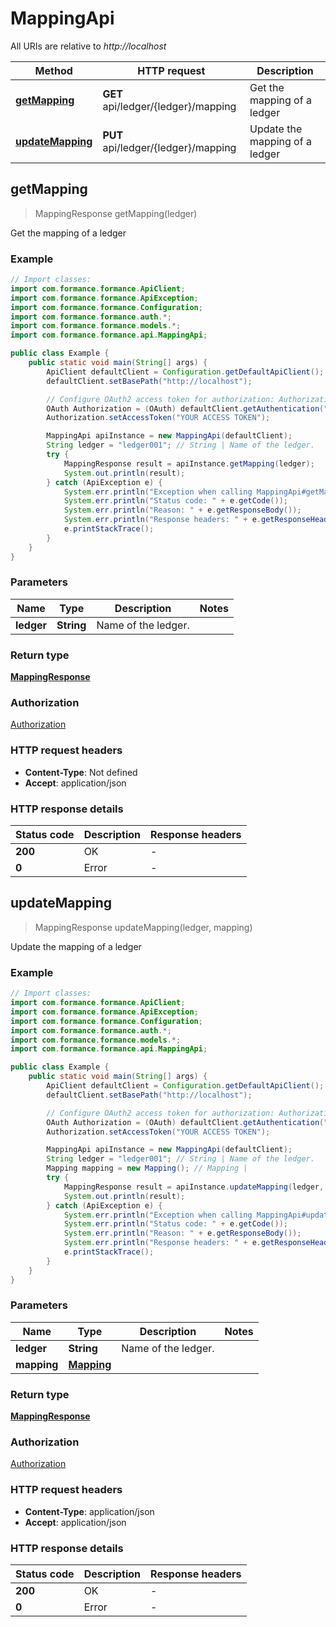 # MappingApi

All URIs are relative to *http://localhost*

| Method | HTTP request | Description |
|------------- | ------------- | -------------|
| [**getMapping**](MappingApi.md#getMapping) | **GET** api/ledger/{ledger}/mapping | Get the mapping of a ledger |
| [**updateMapping**](MappingApi.md#updateMapping) | **PUT** api/ledger/{ledger}/mapping | Update the mapping of a ledger |



## getMapping

> MappingResponse getMapping(ledger)

Get the mapping of a ledger

### Example

```java
// Import classes:
import com.formance.formance.ApiClient;
import com.formance.formance.ApiException;
import com.formance.formance.Configuration;
import com.formance.formance.auth.*;
import com.formance.formance.models.*;
import com.formance.formance.api.MappingApi;

public class Example {
    public static void main(String[] args) {
        ApiClient defaultClient = Configuration.getDefaultApiClient();
        defaultClient.setBasePath("http://localhost");

        // Configure OAuth2 access token for authorization: Authorization
        OAuth Authorization = (OAuth) defaultClient.getAuthentication("Authorization");
        Authorization.setAccessToken("YOUR ACCESS TOKEN");

        MappingApi apiInstance = new MappingApi(defaultClient);
        String ledger = "ledger001"; // String | Name of the ledger.
        try {
            MappingResponse result = apiInstance.getMapping(ledger);
            System.out.println(result);
        } catch (ApiException e) {
            System.err.println("Exception when calling MappingApi#getMapping");
            System.err.println("Status code: " + e.getCode());
            System.err.println("Reason: " + e.getResponseBody());
            System.err.println("Response headers: " + e.getResponseHeaders());
            e.printStackTrace();
        }
    }
}
```

### Parameters


| Name | Type | Description  | Notes |
|------------- | ------------- | ------------- | -------------|
| **ledger** | **String**| Name of the ledger. | |

### Return type

[**MappingResponse**](MappingResponse.md)

### Authorization

[Authorization](../README.md#Authorization)

### HTTP request headers

- **Content-Type**: Not defined
- **Accept**: application/json


### HTTP response details
| Status code | Description | Response headers |
|-------------|-------------|------------------|
| **200** | OK |  -  |
| **0** | Error |  -  |


## updateMapping

> MappingResponse updateMapping(ledger, mapping)

Update the mapping of a ledger

### Example

```java
// Import classes:
import com.formance.formance.ApiClient;
import com.formance.formance.ApiException;
import com.formance.formance.Configuration;
import com.formance.formance.auth.*;
import com.formance.formance.models.*;
import com.formance.formance.api.MappingApi;

public class Example {
    public static void main(String[] args) {
        ApiClient defaultClient = Configuration.getDefaultApiClient();
        defaultClient.setBasePath("http://localhost");

        // Configure OAuth2 access token for authorization: Authorization
        OAuth Authorization = (OAuth) defaultClient.getAuthentication("Authorization");
        Authorization.setAccessToken("YOUR ACCESS TOKEN");

        MappingApi apiInstance = new MappingApi(defaultClient);
        String ledger = "ledger001"; // String | Name of the ledger.
        Mapping mapping = new Mapping(); // Mapping |
        try {
            MappingResponse result = apiInstance.updateMapping(ledger, mapping);
            System.out.println(result);
        } catch (ApiException e) {
            System.err.println("Exception when calling MappingApi#updateMapping");
            System.err.println("Status code: " + e.getCode());
            System.err.println("Reason: " + e.getResponseBody());
            System.err.println("Response headers: " + e.getResponseHeaders());
            e.printStackTrace();
        }
    }
}
```

### Parameters


| Name | Type | Description  | Notes |
|------------- | ------------- | ------------- | -------------|
| **ledger** | **String**| Name of the ledger. | |
| **mapping** | [**Mapping**](Mapping.md)|  | |

### Return type

[**MappingResponse**](MappingResponse.md)

### Authorization

[Authorization](../README.md#Authorization)

### HTTP request headers

- **Content-Type**: application/json
- **Accept**: application/json


### HTTP response details
| Status code | Description | Response headers |
|-------------|-------------|------------------|
| **200** | OK |  -  |
| **0** | Error |  -  |
